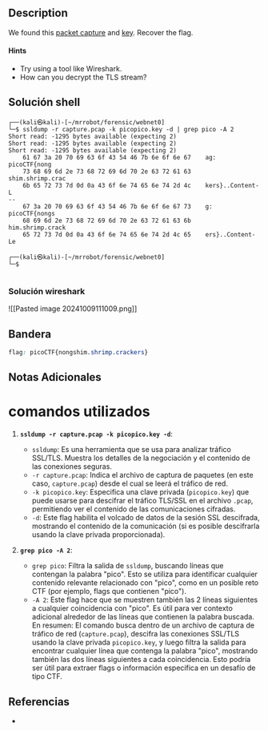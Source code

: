## Description

We found this [packet capture](https://jupiter.challenges.picoctf.org/static/0c84d3636dd088d9fe4efd5d0d869a06/capture.pcap) and [key](https://jupiter.challenges.picoctf.org/static/0c84d3636dd088d9fe4efd5d0d869a06/picopico.key). Recover the flag.
#### Hints
-  Try using a tool like Wireshark.
- How can you decrypt the TLS stream?
## Solución shell

```shell
┌──(kali㉿kali)-[~/mrrobot/forensic/webnet0]
└─$ ssldump -r capture.pcap -k picopico.key -d | grep pico -A 2
Short read: -1295 bytes available (expecting 2)
Short read: -1295 bytes available (expecting 2)
Short read: -1295 bytes available (expecting 2)
    61 67 3a 20 70 69 63 6f 43 54 46 7b 6e 6f 6e 67    ag: picoCTF{nong
    73 68 69 6d 2e 73 68 72 69 6d 70 2e 63 72 61 63    shim.shrimp.crac
    6b 65 72 73 7d 0d 0a 43 6f 6e 74 65 6e 74 2d 4c    kers}..Content-L
--
    67 3a 20 70 69 63 6f 43 54 46 7b 6e 6f 6e 67 73    g: picoCTF{nongs
    68 69 6d 2e 73 68 72 69 6d 70 2e 63 72 61 63 6b    him.shrimp.crack
    65 72 73 7d 0d 0a 43 6f 6e 74 65 6e 74 2d 4c 65    ers}..Content-Le
                                                                                                                             
┌──(kali㉿kali)-[~/mrrobot/forensic/webnet0]
└─$ 


```

### Solución wireshark

![[Pasted image 20241009111009.png]]


## Bandera
```css
flag: picoCTF{nongshim.shrimp.crackers}
```
## Notas Adicionales


# comandos utilizados
1. **`ssldump -r capture.pcap -k picopico.key -d`**:
    
    - `ssldump`: Es una herramienta que se usa para analizar tráfico SSL/TLS. Muestra los detalles de la negociación y el contenido de las conexiones seguras.
    - `-r capture.pcap`: Indica el archivo de captura de paquetes (en este caso, `capture.pcap`) desde el cual se leerá el tráfico de red.
    - `-k picopico.key`: Especifica una clave privada (`picopico.key`) que puede usarse para descifrar el tráfico TLS/SSL en el archivo `.pcap`, permitiendo ver el contenido de las comunicaciones cifradas.
    - `-d`: Este flag habilita el volcado de datos de la sesión SSL descifrada, mostrando el contenido de la comunicación (si es posible descifrarla usando la clave privada proporcionada).
      
2. **`grep pico -A 2`**:
    
    - `grep pico`: Filtra la salida de `ssldump`, buscando líneas que contengan la palabra "pico". Esto se utiliza para identificar cualquier contenido relevante relacionado con "pico", como en un posible reto CTF (por ejemplo, flags que contienen "pico").
    - `-A 2`: Este flag hace que se muestren también las 2 líneas siguientes a cualquier coincidencia con "pico". Es útil para ver contexto adicional alrededor de las líneas que contienen la palabra buscada.
En resumen:
El comando busca dentro de un archivo de captura de tráfico de red (`capture.pcap`), descifra las conexiones SSL/TLS usando la clave privada `picopico.key`, y luego filtra la salida para encontrar cualquier línea que contenga la palabra "pico", mostrando también las dos líneas siguientes a cada coincidencia. Esto podría ser útil para extraer flags o información específica en un desafío de tipo CTF.

## Referencias
- 